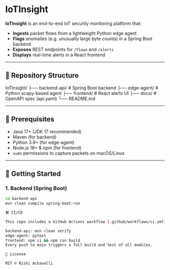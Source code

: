 # IoTInsight

**IoTInsight** is an end-to-end IoT security monitoring platform that:

- **Ingests** packet flows from a lightweight Python edge agent  
- **Flags** anomalies (e.g. unusually large byte counts) in a Spring Boot backend  
- **Exposes** REST endpoints for `/flows` and `/alerts`  
- **Displays** real-time alerts in a React frontend  

---

## 📁 Repository Structure

IoTInsight/
├── backend-api/ # Spring Boot backend
├── edge-agent/ # Python scapy-based agent
├── frontend/ # React alerts UI
├── docs/ # OpenAPI spec (api.yaml)
└── README.md


---

## 🔧 Prerequisites

- Java 17+ (JDK 17 recommended)  
- Maven (for backend)  
- Python 3.9+ (for edge-agent)  
- Node.js 18+ & npm (for frontend)  
- `sudo` permissions to capture packets on macOS/Linux

---

## 🚀 Getting Started

### 1. Backend (Spring Boot)
```bash
cd backend-api
mvn clean compile spring-boot:run

🛠 CI/CD

This repo includes a GitHub Actions workflow (.github/workflows/ci.yml) that:

backend-api: mvn clean verify
edge-agent: pytest
frontend: npm ci && npm run build
Every push to main triggers a full build and test of all modules.

📄 License

MIT © Rishi Achavelli
